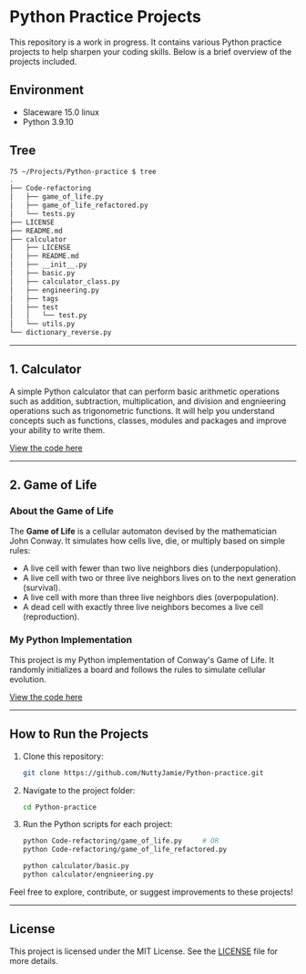 # Python Practice Projects

This repository is a work in progress. It contains various Python practice projects to help sharpen your coding skills. Below is a brief overview of the projects included.

## Environment 
- Slaceware 15.0 linux
- Python 3.9.10

## Tree

```bash
75 ~/Projects/Python-practice $ tree
.
├── Code-refactoring
│   ├── game_of_life.py
│   ├── game_of_life_refactored.py
│   └── tests.py
├── LICENSE
├── README.md
├── calculator
│   ├── LICENSE
│   ├── README.md
│   ├── __init__.py
│   ├── basic.py
│   ├── calculator_class.py
│   ├── engineering.py
│   ├── tags
│   ├── test
│   │   └── test.py
│   └── utils.py
└── dictionary_reverse.py
```
---

## 1. Calculator

A simple Python calculator that can perform basic arithmetic operations such as addition, subtraction, multiplication, and division and engnieering operations such as trigonometric functions.
It will help you understand concepts such as functions, classes, modules and packages and improve your ability to write them. 

[View the code here](./calculator/basic.py)

---

## 2. Game of Life

### About the Game of Life

The **Game of Life** is a cellular automaton devised by the mathematician John Conway. It simulates how cells live, die, or multiply based on simple rules:

- A live cell with fewer than two live neighbors dies (underpopulation).
- A live cell with two or three live neighbors lives on to the next generation (survival).
- A live cell with more than three live neighbors dies (overpopulation).
- A dead cell with exactly three live neighbors becomes a live cell (reproduction).

### My Python Implementation

This project is my Python implementation of Conway's Game of Life. It randomly initializes a board and follows the rules to simulate cellular evolution.

[View the code here](./Code-refactoring/game_of_life_refactored.py)

---

## How to Run the Projects

1. Clone this repository:
    ```bash
    git clone https://github.com/NuttyJamie/Python-practice.git
    ```
2. Navigate to the project folder:
    ```bash
    cd Python-practice
    ```
3. Run the Python scripts for each project:
    ```bash
    python Code-refactoring/game_of_life.py		# OR
    python Code-refactoring/game_of_life_refactored.py
    ```
    ```bash
	python calculator/basic.py
	python calculator/engnieering.py
    ```

Feel free to explore, contribute, or suggest improvements to these projects!

---

## License

This project is licensed under the MIT License. See the [LICENSE](./LICENSE) file for more details.
